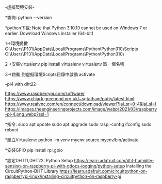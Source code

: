 -虛擬環境安裝-

*查詢: python --version

*python下載: Note that Python 3.10.10 cannot be used on Windows 7 or earlier.
Download Windows installer (64-bit)

1->環境變數
C:\Users\P101\AppData\Local\Programs\Python\Python310\Scripts\
C:\Users\P101\AppData\Local\Programs\Python\Python310\

2->安裝virtualenv
pip install virtualenv
virtualenv 取一個名稱

3->啟動
到虛擬環境Scripts目錄中啟動
activate

-pi4 with dht22-

https://www.raspberrypi.com/software/
https://www.chiark.greenend.org.uk/~sgtatham/putty/latest.html
https://www.realvnc.com/en/connect/download/viewer/?lai_sr=0-4&lai_sl=l
https://images.theengineeringprojects.com/image/webp/2021/03/raspberry-pi-4.png.webp?ssl=1

*指令:
sudo apt update
sudo apt upgrade
sudo raspi-config
ifconfig
sudo reboot

*建立Virtualenv:
python -m venv myenv
source myenv/bin/activate

*安裝GPIO
pip install rpi.gpio

*設定DHT11,DHT22:
Python Setup
https://learn.adafruit.com/dht-humidity-sensing-on-raspberry-pi-with-gdocs-logging/python-setup
Installing the CircuitPython-DHT Library
https://learn.adafruit.com/circuitpython-on-raspberrypi-linux/installing-circuitpython-on-raspberry-pi
